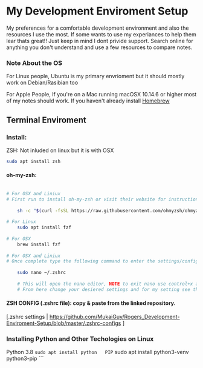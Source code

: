 # My Development Enviroment Setup
My preferences for a comfortable development environment and also the resources I use the most.
If some wants to use my experiances to help them lear thats great!! Just keep in mind I dont privide support. 
Search online for anything you don't understand and use a few resources to compare notes.

### Note About the OS                                                                                                                                             
For Linux people, Ubuntu is my primary envrioment but it should mostly work on Debian/Rasibian too

For Apple People, If you're on a Mac running macOSX 10.14.6 or higher most of my notes should work. If you haven't already install [Homebrew](https://brew.sh/)
 
## Terminal Enviroment                                                                                                                                                                                                                                                                                                            
### Install:                                                                                                                                                                                                                                                                                                                
 ZSH: Not inluded on linux but it is with OSX
 ```bash
sudo apt install zsh
```                                                                                                                                                                                                                                                                                          
   #### oh-my-zsh:                                                                                                                                                                                                                                                                                                    
```bash
            
# For OSX and Liniux
# First run to install oh-my-zsh or visit their website for instructions 
            
    sh -c "$(curl -fsSL https://raw.githubusercontent.com/ohmyzsh/ohmyzsh/master/tools/install.sh)" 
            
# For Linux
    sudo apt install fzf
            
# For OSX
    brew install fzf
            
# For OSX and Liniux 
# Once complete type the following command to enter the settings/config preferances I use nano of basic tasks and its built in on Linux and OSX
          
    sudo nano ~/.zshrc
            
    # This will open the nano editor, NOTE to exit nano use control+x and read any prompts at the bottom of the screen.
    # From here change your desiered settings and for my setting see the ZSH CONFIG Section

```
           
   #### ZSH CONFIG (.zshrc file): copy & paste from the linked repository.                                                                                           
[.zshrc settings |  https://github.com/MukaiGuy/Rogers_Development-Enviroment-Setup/blob/master/.zshrc-configs ]  

### Installing Python and Other Techologies on Linux    

Python 3.8 ``` sudo apt install python  
PIP ``` sudo apt install python3-venv python3-pip ```


